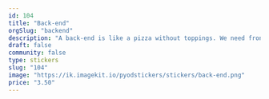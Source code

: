 ```yaml
---
id: 104
title: "Back-end"
orgSlug: "backend"
description: "A back-end is like a pizza without toppings. We need front-end developers as well. Developers unite!"
draft: false
community: false
type: stickers
slug: "104"
image: "https://ik.imagekit.io/pyodstickers/stickers/back-end.png"
price: "3.50"
---
```

